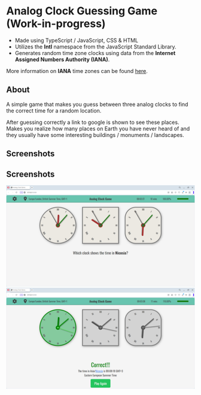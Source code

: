 # Analog Clock Guessing Game (Work-in-progress)

- Made using TypeScript / JavaScript, CSS & HTML
- Utilizes the **Intl** namespace from the JavaScript Standard Library.
- Generates random time zone clocks using data from the **Internet Assigned Numbers Authority (IANA)**.

More information on **IANA** time zones can be found [here](https://www.iana.org).

## About

A simple game that makes you guess between three analog clocks to find the correct time for a random location. 
 
After guessing correctly a link to google is shown to see these places. Makes you realize how many places on Earth you have never heard of and they usually have some interesting buildings / monuments / landscapes.

## Screenshots

## Screenshots
![unsolved](https://github.com/CraigMason19/Clock-Game/blob/master/screenshots/unsolved.jpg)
![solved](https://github.com/CraigMason19/Clock-Game/blob/master/screenshots/solved.jpg)